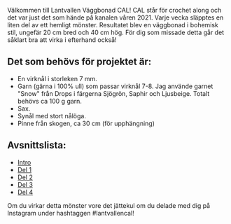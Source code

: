 Välkommen till Lantvallen Väggbonad CAL! CAL står för crochet along och det var just det som hände på kanalen våren 2021. Varje vecka släpptes en liten del av ett hemligt mönster. Resultatet blev en väggbonad i bohemisk stil, ungefär 20 cm bred och 40 cm hög. För dig som missade detta går det såklart bra att virka i efterhand också!

## Det som behövs för projektet är:

- En virknål i storleken 7 mm.
- Garn (gärna i 100% ull) som passar virknål 7-8. Jag använde garnet "Snow" från Drops i färgerna Sjögrön, Saphir och Ljusbeige. Totalt behövs ca 100 g garn.
- Sax.
- Synål med stort nålöga.
- Pinne från skogen, ca 30 cm (för upphängning)

## Avsnittslista:

- [Intro](https://youtu.be/yFct68Ifewk)
- [Del 1](https://youtu.be/YH1TZ1mJaSQ)
- [Del 2](https://youtu.be/jLJDgzC2L88)
- [Del 3](https://youtu.be/zT1xrxuK4B8)
- [Del 4](https://youtu.be/TnYl8tnqeVM)

Om du virkar detta mönster vore det jättekul om du delade med dig på Instagram under hashtaggen #lantvallencal!
